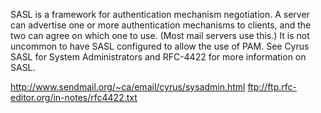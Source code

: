 SASL is a framework for authentication mechanism negotiation.  A server can advertise one or more authentication mechanisms to clients, and the two can agree on which one to use.  (Most mail servers use this.)  It is not uncommon to have SASL configured to allow the use of PAM.  See Cyrus SASL for System Administrators and RFC-4422 for more information on SASL.

http://www.sendmail.org/~ca/email/cyrus/sysadmin.html
ftp://ftp.rfc-editor.org/in-notes/rfc4422.txt
